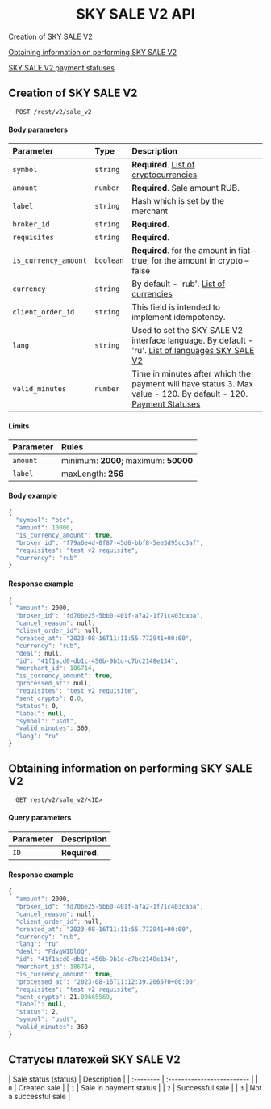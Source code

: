 <h1 align="center">SKY SALE V2 API</h1>
 

[Creation of SKY SALE V2](#skysale)

[Obtaining information on performing SKY SALE V2](#skysaleinfo)

[SKY SALE V2 payment statuses](#paymentStatuses)

 <a name="skysale"></a>
## Creation of SKY SALE V2

```http
  POST /rest/v2/sale_v2 
```
#### Body parameters

| Parameter | Type     | Description                |
| :-------- | :------- | :------------------------- |
`symbol` | `string` | **Required**. [List of cryptocurrencies](CRYPTOCURRENCIES.md)
| `amount` | `number` | **Required**. Sale amount RUB.
| `label` | `string` | Hash which is set by the merchant
| `broker_id` | `string` | **Required**.
| `requisites` | `string` | **Required**.
| `is_currency_amount` | `boolean` | **Required**. for the amount in fiat – true, for the amount in crypto – false
| `currency` | `string` | By default - 'rub'. [List of currencies](CURRENCIES_SALES.md)
| `client_order_id` | `string` | This field is intended to implement idempotency.
| `lang` | `string` | Used to set the SKY SALE V2 interface language. By default - 'ru'. [List of languages ​​SKY SALE V2](SKYPAYLANGUAGES.md)
| `valid_minutes` | `number` | Time in minutes after which the payment will have status 3. Max value - 120. By default - 120. [Payment Statuses](#paymentStatuses)

#### Limits

| Parameter | Rules     |
| :-------- | :-------  |
| `amount` | minimum: **2000**; maximum: **50000**
| `label` | maxLength: **256**

#### Body example

```javascript
{
  "symbol": "btc",
  "amount": 10000,
  "is_currency_amount": true,
  "broker_id": "f79a6e4d-0f87-45d6-bbf8-5ee3d95cc3af",
  "requisites": "test v2 requisite",
  "currency": "rub"
}
```

#### Response example

```javascript
{
  "amount": 2000,
  "broker_id": "fd70be25-5bb0-401f-a7a2-1f71c403caba",
  "cancel_reason": null,
  "client_order_id": null,
  "created_at": "2023-08-16T11:11:55.772941+00:00",
  "currency": "rub",
  "deal": null,
  "id": "41f1acd0-db1c-456b-9b1d-c7bc2148e134",
  "merchant_id": 186714,
  "is_currency_amount": true,
  "processed_at": null,
  "requisites": "test v2 requisite",
  "sent_crypto": 0.0,
  "status": 0,
  "label": null,
  "symbol": "usdt",
  "valid_minutes": 360,
  "lang": "ru"
}
```
 <a name="skysaleinfo"></a>
## Obtaining information on performing SKY SALE V2

```http
  GET rest/v2/sale_v2/<ID> 
```

#### Query parameters

| Parameter | Description                |
| :-------- | :------------------------- |
| `ID` | **Required**.

#### Response example

```javascript
{
  "amount": 2000,
  "broker_id": "fd70be25-5bb0-401f-a7a2-1f71c403caba",
  "cancel_reason": null,
  "client_order_id": null,
  "created_at": "2023-08-16T11:11:55.772941+00:00",
  "currency": "rub",
  "lang": "ru"
  "deal": "FdvgWIDl0Q",
  "id": "41f1acd0-db1c-456b-9b1d-c7bc2148e134",
  "merchant_id": 186714,
  "is_currency_amount": true,
  "processed_at": "2023-08-16T11:12:39.206570+00:00",
  "requisites": "test v2 requisite",
  "sent_crypto": 21.00665569,
  "label": null,
  "status": 2,
  "symbol": "usdt",
  "valid_minutes": 360
}
```

## Статусы платежей SKY SALE V2
 <a name="paymentStatuses"></a>
| Sale status (status) | Description                |
| :-------- |  :------------------------- |
| `0` | Created sale |
| `1` | Sale in payment status |
| `2` | Successful sale |
| `3` | Not a successful sale |

